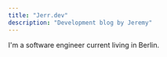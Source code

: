 ```yaml
---
title: "Jerr.dev"
description: "Development blog by Jeremy"
---
```

I'm a software engineer current living in Berlin.
